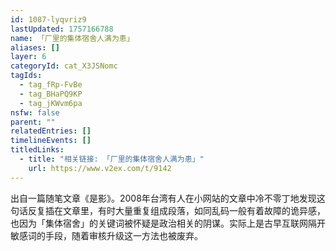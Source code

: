 ```yaml
---
id: 1087-lyqvriz9
lastUpdated: 1757166788
name: 「厂里的集体宿舍人满为患」
aliases: []
layer: 6
categoryId: cat_X3JSNomc
tagIds:
  - tag_fRp-FvBe
  - tag_BHaPQ9KP
  - tag_jKWvm6pa
nsfw: false
parent: ""
relatedEntries: []
timelineEvents: []
titledLinks:
  - title: "相关链接: 「厂里的集体宿舍人满为患」"
    url: https://www.v2ex.com/t/9142
---
```


出自一篇随笔文章《是影》。2008年台湾有人在小网站的文章中冷不零丁地发现这句话反复插在文章里，有时大量重复组成段落，如同乱码一般有着故障的诡异感，也因为「集体宿舍」的关键词被怀疑是政治相关的阴谋。实际上是古早互联网隔开敏感词的手段，随着审核升级这一方法也被废弃。